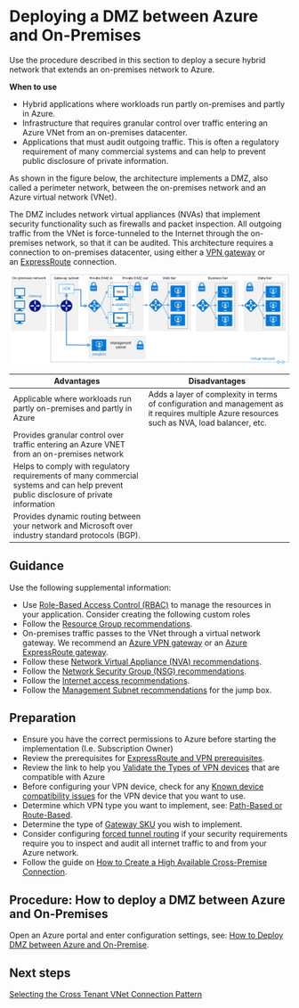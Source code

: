 # Deploying a DMZ between Azure and On-Premises

Use the procedure described in this section to deploy a secure hybrid network that extends an on-premises network to Azure.

**When to use**

  - Hybrid applications where workloads run partly on-premises and partly in Azure.
  - Infrastructure that requires granular control over traffic entering an Azure VNet from an on-premises datacenter.
  - Applications that must audit outgoing traffic. This is often a regulatory requirement of many commercial systems and can help to prevent public disclosure of private information.

As shown in the figure below, the architecture implements a DMZ, also called a perimeter network, between the on-premises network and an Azure virtual network (VNet). 

The DMZ includes network virtual appliances (NVAs) that implement security functionality such as firewalls and packet inspection. All outgoing traffic from the VNet is force-tunneled to the Internet through the on-premises network, so that it can be audited.
This architecture requires a connection to on-premises datacenter, using either a [VPN gateway](https://docs.microsoft.com/en-us/azure/architecture/reference-architectures/hybrid-networking/vpn) or an [ExpressRoute](https://docs.microsoft.com/en-us/azure/architecture/reference-architectures/hybrid-networking/expressroute) connection. 



![dmz](https://github.com/alvarovitta/Azure-Networking/blob/master/images/dmz.png)




|**Advantages** | **Disadvantages** |  
| -------------| -------------| 
| Applicable where workloads run partly on-premises and partly in Azure | Adds a layer of complexity in terms of configuration and management as it requires multiple Azure resources such as NVA, load balancer, etc. |
| Provides granular control over traffic entering an Azure VNET from an on-premises network ||
| Helps to comply with regulatory requirements of many commercial systems and can help prevent public disclosure of private information ||
|Provides dynamic routing between your network and Microsoft over industry standard protocols (BGP). ||


## Guidance
Use the following supplemental information:

  - Use [Role-Based Access Control (RBAC)](https://docs.microsoft.com/en-us/azure/role-based-access-control/role-assignments-portal?toc=%252fazure%252factive-directory%252ftoc.json) to manage the resources in your application. Consider creating the following custom roles
  - Follow the [Resource Group recommendations](https://docs.microsoft.com/en-us/azure/architecture/reference-architectures/dmz/secure-vnet-hybrid#resource-group-recommendations).
  - On-premises traffic passes to the VNet through a virtual network gateway. We recommend an [Azure VPN gateway](https://docs.microsoft.com/en-us/azure/architecture/reference-architectures/hybrid-networking/vpn) or an [Azure ExpressRoute gateway](https://docs.microsoft.com/en-us/azure/architecture/reference-architectures/hybrid-networking/expressroute).
  - Follow these [Network Virtual Appliance (NVA) recommendations](https://docs.microsoft.com/en-us/azure/architecture/reference-architectures/dmz/secure-vnet-hybrid#nva-recommendations).
  - Follow the [Network Security Group (NSG) recommendations](https://docs.microsoft.com/en-us/azure/architecture/reference-architectures/dmz/secure-vnet-hybrid#nsg-recommendations).
  - Follow the [Internet access recommendations](https://docs.microsoft.com/en-us/azure/architecture/reference-architectures/dmz/secure-vnet-hybrid#internet-access-recommendations).
  - Follow the [Management Subnet recommendations](https://docs.microsoft.com/en-us/azure/architecture/reference-architectures/dmz/secure-vnet-hybrid#management-subnet-recommendations) for the jump box.



## Preparation

  - Ensure you have the correct permissions to Azure before starting the implementation (I.e. Subscription Owner)
  - Review the prerequisites for [ExpressRoute and VPN prerequisites](https://docs.microsoft.com/en-us/azure/expressroute/expressroute-prerequisites). 
  - Review the link to help you [Validate the Types of VPN devices](https://docs.microsoft.com/en-us/azure/vpn-gateway/vpn-gateway-about-vpn-devices#devicetable) that are compatible with Azure  
  - Before configuring your VPN device, check for any [Known device compatibility issues](https://docs.microsoft.com/en-us/azure/vpn-gateway/vpn-gateway-about-vpn-devices#known) for the VPN device that you want to use.  
  - Determine which VPN type you want to implement, see: [Path-Based or Route-Based](https://docs.microsoft.com/en-us/azure/vpn-gateway/vpn-gateway-plan-design#vpntype).   
  - Determine the type of [Gateway SKU](https://docs.microsoft.com/en-us/azure/vpn-gateway/vpn-gateway-plan-design#gwsku) you wish to implement.  
  - Consider configuring [forced tunnel routing](https://docs.microsoft.com/en-us/azure/vpn-gateway/vpn-gateway-forced-tunneling-rm#configure-forced-tunneling) if your security requirements require you to inspect and audit all internet traffic to and from your Azure network.  
  - Follow the guide on [How to Create a High Available Cross-Premise Connection](https://docs.microsoft.com/en-us/azure/vpn-gateway/vpn-gateway-highlyavailable). 



## Procedure: How to deploy a DMZ between Azure and On-Premises

Open an Azure portal and enter configuration settings, see: [How to Deploy DMZ between Azure and On-Premise](https://docs.microsoft.com/en-us/azure/architecture/reference-architectures/dmz/secure-vnet-hybrid#solution-deployment).  



## Next steps
[Selecting the Cross Tenant VNet Connection Pattern](3.5-Selecting-the-Cross-Tenant-VNet-Connection-Pattern.md)


